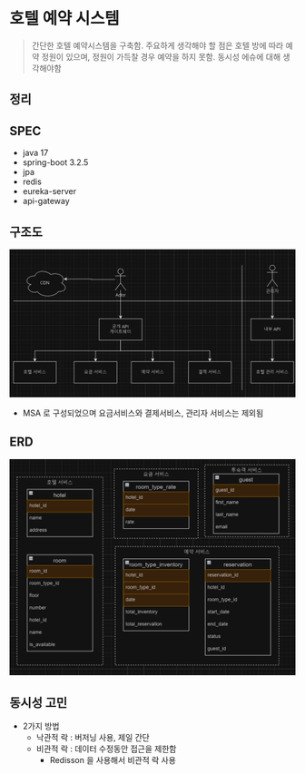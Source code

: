 # 호텔 예약 시스템
> 간단한 호텔 예약시스템을 구축함. 주요하게 생각해야 할 점은 호텔 방에 따라 예약 정원이 있으며, 정원이 가득찰 경우 
> 예약을 하지 못함. 동시성 에슈에 대해 생각해야함

## 정리


## SPEC
* java 17
* spring-boot 3.2.5
* jpa
* redis
* eureka-server
* api-gateway

## 구조도
![사진1.png](img%2F%EC%82%AC%EC%A7%841.png)
* MSA 로 구성되었으며 요금서비스와 결제서비스, 관리자 서비스는 제외됨

## ERD
![사진2.png](img%2F%EC%82%AC%EC%A7%842.png)


## 동시성 고민
* 2가지 방법
  * 낙관적 락 : 버저닝 사용, 제일 간단
  * 비관적 락 : 데이터 수정동안 접근을 제한함
    * Redisson 을 사용해서 비관적 락 사용